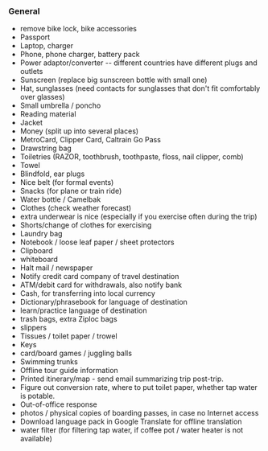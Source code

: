 ### General

- remove bike lock, bike accessories
- Passport
- Laptop, charger
- Phone, phone charger, battery pack
- Power adaptor/converter -- different countries have different plugs and outlets
- Sunscreen (replace big sunscreen bottle with small one)
- Hat, sunglasses (need contacts for sunglasses that don't fit comfortably over glasses)
- Small umbrella / poncho
- Reading material
- Jacket
- Money (split up into several places)
- MetroCard, Clipper Card, Caltrain Go Pass
- Drawstring bag
- Toiletries (RAZOR, toothbrush, toothpaste, floss, nail clipper, comb)
- Towel
- Blindfold, ear plugs
- Nice belt (for formal events)
- Snacks (for plane or train ride)
- Water bottle / Camelbak
- Clothes (check weather forecast)
- extra underwear is nice (especially if you exercise often during the trip)
- Shorts/change of clothes for exercising
- Laundry bag
- Notebook / loose leaf paper / sheet protectors
- Clipboard
- whiteboard
- Halt mail / newspaper
- Notify credit card company of travel destination
- ATM/debit card for withdrawals, also notify bank
- Cash, for transferring into local currency
- Dictionary/phrasebook for language of destination
- learn/practice language of destination
- trash bags, extra Ziploc bags
- slippers
- Tissues / toilet paper / trowel
- Keys
- card/board games / juggling balls
- Swimming trunks
- Offline tour guide information
- Printed itinerary/map - send email summarizing trip post-trip.
- Figure out conversion rate, where to put toilet paper, whether tap water is potable.
- Out-of-office response
- photos / physical copies of boarding passes, in case no Internet access
- Download language pack in Google Translate for offline translation
- water filter (for filtering tap water, if coffee pot / water heater is not available)